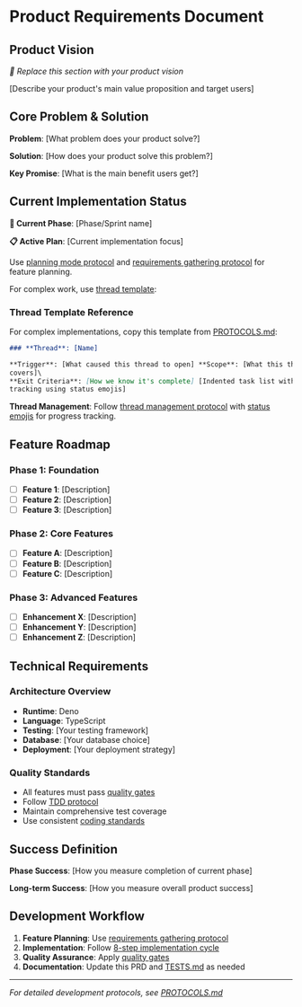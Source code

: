 # Product Requirements Document

## Product Vision

_👋 Replace this section with your product vision_

[Describe your product's main value proposition and target users]

## Core Problem & Solution

**Problem**: [What problem does your product solve?]

**Solution**: [How does your product solve this problem?]

**Key Promise**: [What is the main benefit users get?]

## Current Implementation Status

**🎯 Current Phase**: [Phase/Sprint name]

**📋 Active Plan**: [Current implementation focus]

Use [planning mode protocol](PROTOCOLS.md#planning-mode-protocol) and
[requirements gathering protocol](PROTOCOLS.md#requirements-gathering-protocol)
for feature planning.

For complex work, use
[thread template](PROTOCOLS.md#thread-management-protocol):

### **Thread Template Reference**

For complex implementations, copy this template from
[PROTOCOLS.md](PROTOCOLS.md#thread-management-protocol):

```markdown
### **Thread**: [Name]

**Trigger**: [What caused this thread to open] **Scope**: [What this thread
covers]\
**Exit Criteria**: [How we know it's complete] [Indented task list with status
tracking using status emojis]
```

**Thread Management**: Follow
[thread management protocol](PROTOCOLS.md#thread-management-protocol) with
[status emojis](PROTOCOLS.md#thread-management-protocol) for progress tracking.

## Feature Roadmap

### Phase 1: Foundation

- [ ] **Feature 1**: [Description]
- [ ] **Feature 2**: [Description]
- [ ] **Feature 3**: [Description]

### Phase 2: Core Features

- [ ] **Feature A**: [Description]
- [ ] **Feature B**: [Description]
- [ ] **Feature C**: [Description]

### Phase 3: Advanced Features

- [ ] **Enhancement X**: [Description]
- [ ] **Enhancement Y**: [Description]
- [ ] **Enhancement Z**: [Description]

## Technical Requirements

### Architecture Overview

- **Runtime**: Deno
- **Language**: TypeScript
- **Testing**: [Your testing framework]
- **Database**: [Your database choice]
- **Deployment**: [Your deployment strategy]

### Quality Standards

- All features must pass [quality gates](PROTOCOLS.md#quality-gates)
- Follow [TDD protocol](PROTOCOLS.md#test-driven-development)
- Maintain comprehensive test coverage
- Use consistent [coding standards](PROTOCOLS.md#coding-protocols)

## Success Definition

**Phase Success**: [How you measure completion of current phase]

**Long-term Success**: [How you measure overall product success]

## Development Workflow

1. **Feature Planning**: Use
   [requirements gathering protocol](PROTOCOLS.md#requirements-gathering-protocol)
2. **Implementation**: Follow
   [8-step implementation cycle](PROTOCOLS.md#8-step-implementation-cycle)
3. **Quality Assurance**: Apply [quality gates](PROTOCOLS.md#quality-gates)
4. **Documentation**: Update this PRD and [TESTS.md](TESTS.md) as needed

---

_For detailed development protocols, see [PROTOCOLS.md](PROTOCOLS.md)_
